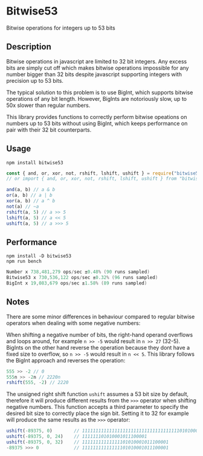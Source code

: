 # Bitwise53

Bitwise operations for integers up to 53 bits

## Description

Bitwise operations in javascript are limited to 32 bit integers. Any excess bits are simply cut off which makes bitwise operations impossible for any number bigger than 32 bits despite javascript supporting integers with precision up to 53 bits.

The typical solution to this problem is to use BigInt, which supports bitwise operations of any bit length. However, BigInts are notoriously slow, up to 50x slower than regular numbers.

This library provides functions to correctly perform bitwise opeations on numbers up to 53 bits without using BigInt, which keeps performance on pair with their 32 bit counterparts.

## Usage

`npm install bitwise53`

```js
const { and, or, xor, not, rshift, lshift, ushift } = require("bitwise53")
// or import { and, or, xor, not, rshift, lshift, ushift } from "bitwise53"

and(a, b) // a & b
or(a, b) // a | b
xor(a, b) // a ^ b
not(a) // ~a
rshift(a, 5) // a >> 5
lshift(a, 5) // a << 5
ushift(a, 5) // a >>> 5
```

## Performance

`npm install -D bitwise53`  
`npm run bench`  

```cs
Number x 738,481,279 ops/sec ±0.48% (90 runs sampled)
Bitwise53 x 730,536,122 ops/sec ±0.32% (96 runs sampled)
BigInt x 19,083,679 ops/sec ±1.58% (89 runs sampled)
```

## Notes

There are some minor differences in behaviour compared to regular bitwise operators when dealing with some negative numbers:

When shifting a negative number of bits, the right-hand operand overflows and loops around, for example `n >> -5` would result in `n >> 27` (32-5). BigInts on the other hand reverse the operation because they dont have a fixed size to overflow, so `n >> -5` would result in `n << 5`. This library follows the BigInt approach and reverses the operation:

```js
555 >> -2 // 0
555n >> -2n // 2220n
rshift(555, -2) // 2220
```

The unsigned right shift function `ushift` assumes a 53 bit size by default, therefore it will produce different results from the `>>>` operator when shifting negative numbers. This function accepts a third parameter to specify the desired bit size to correctly place the sign bit. Setting it to 32 for example will produce the same results as the `>>>` operator:

```js
ushift(-89375, 0)        // 11111111111111111111111111111111111101010001011100001
ushift(-89375, 0, 24)    // 111111101010001011100001
ushift(-89375, 0, 32)    // 11111111111111101010001011100001
-89375 >>> 0             // 11111111111111101010001011100001
```
